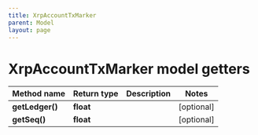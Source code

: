 ```yaml
---
title: XrpAccountTxMarker
parent: Model
layout: page
---
```


# XrpAccountTxMarker model getters

Method name | Return type | Description | Notes
------------ | ------------- | ------------- | -------------
**getLedger()** | **float** |  | [optional]
**getSeq()** | **float** |  | [optional]

